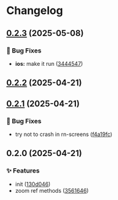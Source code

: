 # Changelog

## [0.2.3](https://github.com/shovel-kun/react-native-telephoto/compare/v0.2.2...v0.2.3) (2025-05-08)

### 🐛 Bug Fixes

* **ios:** make it run ([3444547](https://github.com/shovel-kun/react-native-telephoto/commit/3444547864148a626137f5bea14151938df743af))

## [0.2.2](https://github.com/shovel-kun/react-native-telephoto/compare/v0.2.1...v0.2.2) (2025-04-21)

## [0.2.1](https://github.com/shovel-kun/react-native-telephoto/compare/v0.2.0...v0.2.1) (2025-04-21)

### 🐛 Bug Fixes

* try not to crash in rn-screens ([f4a19fc](https://github.com/shovel-kun/react-native-telephoto/commit/f4a19fc9c624c4283b297ff71d8b714867cd693f))

## 0.2.0 (2025-04-21)

### ✨ Features

* init ([130d046](https://github.com/shovel-kun/react-native-telephoto/commit/130d04698e378738c93c0cd321524b16ffd9c15d))
* zoom ref methods ([3561646](https://github.com/shovel-kun/react-native-telephoto/commit/3561646f287ae501d0198e3d5800a832675886dd))
